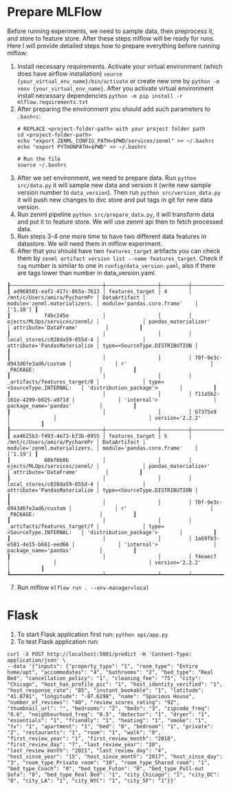 # Prepare MLFlow

Before running experiments, we need to sample data, then preprocess it,
and store to feature store. After these steps mlflow will be ready for runs.
Here I will provide detailed steps how to prepare everything before running
mlflow:
1. Install necessary requirements. Activate your virtual environment (which does
have airflow installation) `source {your_virtual_env_name}/bin/activate` or create
new one by `python -m venv {your_virtual_env_name}`. After you activate virtual environment
install necessary dependencies `python -m pip install -r mlflow.requirements.txt` 
2. After preparing the environment you should add such parameters to `.bashrc`:
    ```
    # REPLACE <project-folder-path> with your project folder path
    cd <project-folder-path>
    echo "export ZENML_CONFIG_PATH=$PWD/services/zenml" >> ~/.bashrc
    echo "export PYTHONPATH=$PWD" >> ~/.bashrc
    
    # Run the file
    source ~/.bashrc
    ```
3. After we set environment, we need to prepare data. Run `python src/data.py` it will sample new
data and version it (write new sample version number to `data_version`). Then run `python src/version_data.py`
it will push new changes to dvc store and put tags in git for new data version.
4. Run zenml pipeline `python src/prepare_data.py`, it will transform data and put it to feature store.
We will use zenml api then to fetch processed data.
5. Run steps 3-4 one more time to have two different data features in datastore.
We will need them in mlflow experiment.
6. After that you should have two `features_target` artifacts you can check them by
`zenml artifact version list --name features_target`. Check if `tag` number is similar to one in
`config/data_version.yaml`, also if there are tags lower than number in data_version.yaml.
```
┠──────────────────────────────┼─────────────────┼─────────┼──────────────────────────────┼──────────────┼──────────────────────────────┼───────────────────────────────┼──────────┨
┃ ad968501-eaf2-417c-865a-7613 │ features_target │ 4       │ /mnt/c/Users/amira/PycharmPr │ DataArtifact │ module='zenml.materializers. │ module='pandas.core.frame'    │ ['1.18'] ┃
┃           f4bc245e           │                 │         │ ojects/MLOps/services/zenml/ │              │ pandas_materializer'         │ attribute='DataFrame'         │          ┃
┃                              │                 │         │ local_stores/c028da59-655d-4 │              │ attribute='PandasMaterialize │ type=<SourceType.DISTRIBUTION │          ┃
┃                              │                 │         │ 70f-9e3c-d943d6fe3ad6/custom │              │ r'                           │ _PACKAGE:                     │          ┃
┃                              │                 │         │ _artifacts/features_target/0 │              │ type=<SourceType.INTERNAL:   │ 'distribution_package'>       │          ┃
┃                              │                 │         │ f11a5b2-161e-4299-b025-a971d │              │ 'internal'>                  │ package_name='pandas'         │          ┃
┃                              │                 │         │ 67375e9                      │              │                              │ version='2.2.2'               │          ┃
┠──────────────────────────────┼─────────────────┼─────────┼──────────────────────────────┼──────────────┼──────────────────────────────┼───────────────────────────────┼──────────┨
┃ ea4625b3-f493-4e73-b73b-0955 │ features_target │ 5       │ /mnt/c/Users/amira/PycharmPr │ DataArtifact │ module='zenml.materializers. │ module='pandas.core.frame'    │ ['1.19'] ┃
┃           68bf6b0b           │                 │         │ ojects/MLOps/services/zenml/ │              │ pandas_materializer'         │ attribute='DataFrame'         │          ┃
┃                              │                 │         │ local_stores/c028da59-655d-4 │              │ attribute='PandasMaterialize │ type=<SourceType.DISTRIBUTION │          ┃
┃                              │                 │         │ 70f-9e3c-d943d6fe3ad6/custom │              │ r'                           │ _PACKAGE:                     │          ┃
┃                              │                 │         │ _artifacts/features_target/f │              │ type=<SourceType.INTERNAL:   │ 'distribution_package'>       │          ┃
┃                              │                 │         │ 1a69fb3-e581-4e15-b661-eed66 │              │ 'internal'>                  │ package_name='pandas'         │          ┃
┃                              │                 │         │ f4eaec7                      │              │                              │ version='2.2.2'               │          ┃
┗━━━━━━━━━━━━━━━━━━━━━━━━━━━━━━┷━━━━━━━━━━━━━━━━━┷━━━━━━━━━┷━━━━━━━━━━━━━━━━━━━━━━━━━━━━━━┷━━━━━━━━━━━━━━┷━━━━━━━━━━━━━━━━━━━━━━━━━━━━━━┷━━━━━━━━━━━━━━━━━━━━━━━━━━━━━━━┷━━━━━━━━━━┛
```
7. Run mlflow `mlflow run . --env-manager=local`


# Flask

1. To start Flask application first run: `python api/app.py`
2. To test Flask application run:
```azure
curl -X POST http://localhost:5001/predict -H 'Content-Type: application/json' \
--data '{"inputs": {"property_type": "1", "room_type": "Entire home/apt", "accommodates": "4", "bathrooms": "2", "bed_type": "Real Bed", "cancellation_policy": "1", "cleaning_fee": "75", "city": "Chicago", "host_has_profile_pic": "1", "host_identity_verified": "1", "host_response_rate": "85", "instant_bookable": "1", "latitude": "41.8781", "longitude": "-87.6298", "name": "Spacious House", "number_of_reviews": "40", "review_scores_rating": "92", "thumbnail_url": "", "bedrooms": "2", "beds": "3", "zipcode_freq": "0.6", "neighbourhood_freq": "0.5", "detector": "1", "dryer": "1", "essentials": "1", "friendly": "1", "heating": "1", "smoke": "1", "tv": "1", "apartment": "1", "bed": "0", "bedroom": "1", "private": "2", "restaurants": "1", "room": "1", "walk": "0", "first_review_year": "1", "first_review_month": "2018", "first_review_day": "7", "last_review_year": "20", "last_review_month": "2021", "last_review_day": "4", "host_since_year": "15", "host_since_month": "2017", "host_since_day": "3", "room_type_Private room": "10", "room_type_Shared room": "1", "bed_type_Couch": "0", "bed_type_Futon": "0", "bed_type_Pull-out Sofa": "0", "bed_type_Real Bed": "1", "city_Chicago": "1", "city_DC": "0", "city_LA": "1", "city_NYC": "1", "city_SF": "1"}}'
```
